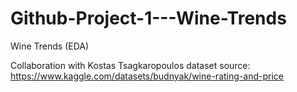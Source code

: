 # Github-Project-1---Wine-Trends
Wine Trends (EDA)


Collaboration with Kostas Tsagkaropoulos
dataset source: https://www.kaggle.com/datasets/budnyak/wine-rating-and-price
